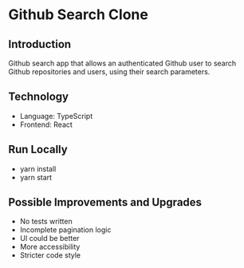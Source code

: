 # Github Search Clone

## Introduction

Github search app that allows an authenticated Github user to
search Github repositories and users, using their search parameters.

## Technology

- Language: TypeScript
- Frontend: React

## Run Locally

- yarn install
- yarn start

## Possible Improvements and Upgrades

- No tests written
- Incomplete pagination logic
- UI could be better
- More accessibility
- Stricter code style
